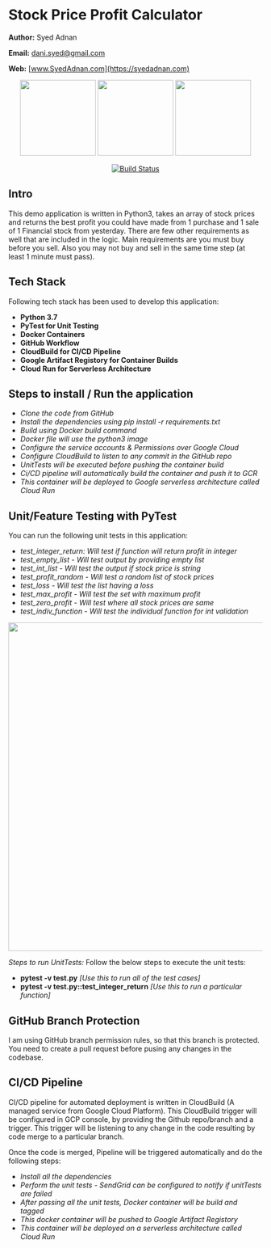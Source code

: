 # Stock Price Profit Calculator

**Author:** Syed Adnan

**Email:** dani.syed@gmail.com

**Web:** [www.SyedAdnan.com](https://syedadnan.com)

<p align="center">
<img src="https://www.python.org/static/community_logos/python-logo-master-v3-TM-flattened.png" width="150px">   

<img src="https://www.docker.com/sites/default/files/social/docker_facebook_share.png" width="150px">   

<img src="https://blog.iron.io/wp-content/uploads/2019/04/Google-Cloud-Run.jpg" width="150px">

</p>

<p align="center">
<a href="https://travis-ci.org/laravel/framework"><img src="https://travis-ci.org/laravel/framework.svg" alt="Build Status"></a>
</p>

## Intro

This demo application is written in Python3, takes an array of stock prices and returns the best profit you could have made from 1 purchase and 1 sale of 1 Financial stock from yesterday. There are few other requirements as well that are included in the logic. Main requirements are you must buy before you sell. Also you may not buy and sell in the same time step (at least 1 minute must pass).


## Tech Stack

Following tech stack has been used to develop this application:

- **Python 3.7** 
- **PyTest for Unit Testing** 
- **Docker Containers** 
- **GitHub Workflow** 
- **CloudBuild for CI/CD Pipeline** 
- **Google Artifact Registory for Container Builds** 
- **Cloud Run for Serverless Architecture** 


## Steps to install / Run the application

- *Clone the code from GitHub*
- *Install the dependencies using pip install -r requirements.txt*
- *Build using Docker build command*
- *Docker file will use the python3 image*
- *Configure the service accounts & Permissions over Google Cloud*
- *Configure CloudBuild to listen to any commit in the GitHub repo*
- *UnitTests will be executed before pushing the container build*
- *Ci/CD pipeline will automatically build the container and push it to GCR*
- *This container will be deployed to Google serverless architecture called Cloud Run* 


## Unit/Feature Testing with PyTest

You can run the following unit tests in this application:

- *test_integer_return: Will test if function will return profit in integer*
- *test_empty_list - Will test output by providing empty list*
- *test_int_list - Will test the output if stock price is string*
- *test_profit_random - Will test a random list of stock prices*
- *test_loss - Will test the list having a loss*
- *test_max_profit - Will test the set with maximum profit*
- *test_zero_profit - Will test where all stock prices are same*
- *test_indiv_function - Will test the individual function for int validation*

<img src="https://ibb.co/GkbVj19" width="650">

*Steps to run UnitTests:* Follow the below steps to execute the unit tests:

- **pytest -v test.py** *[Use this to run all of the test cases]*
- **pytest -v test.py::test_integer_return** *[Use this to run a particular function]*

## GitHub Branch Protection

I am using GitHub branch permission rules, so that this branch is protected. You need to create a pull request before pusing any changes in the codebase.

## CI/CD Pipeline

CI/CD pipeline for automated deployment is written in CloudBuild (A managed service from Google Cloud Platform). This CloudBuild trigger will be configured in GCP console, by providing the Github repo/branch and a trigger. This trigger will be listening to any change in the code resulting by code merge to a particular branch. 

Once the code is merged, Pipeline will be triggered automatically and do the following steps:

- *Install all the dependencies*
- *Perform the unit tests - SendGrid can be configured to notify if unitTests are failed*
- *After passing all the unit tests, Docker container will be build and tagged*
- *This docker container will be pushed to Google Artifact Registory*
- *This container will be deployed on a serverless architecture called Cloud Run*




